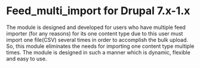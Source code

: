 # Feed_multi_import for Drupal 7.x-1.x
The module is designed and developed for users who have multiple feed importer (for any reasons) for its one content type due to this user must import one file(CSV) several times in order to accomplish the bulk upload. So, this module eliminates the needs for importing one content type multiple times. The module is designed in such a manner which is dynamic, flexible and easy to use. 
